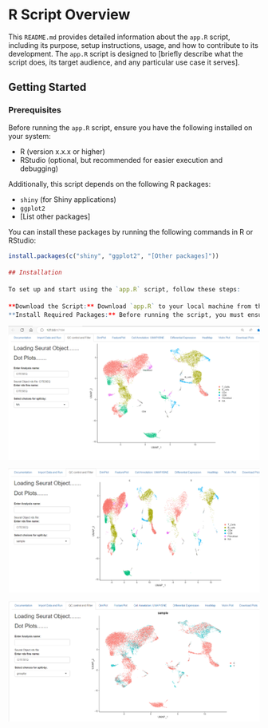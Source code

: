 # R Script Overview

This `README.md` provides detailed information about the `app.R` script, including its purpose, setup instructions, usage, and how to contribute to its development. The `app.R` script is designed to [briefly describe what the script does, its target audience, and any particular use case it serves].

## Getting Started

### Prerequisites

Before running the `app.R` script, ensure you have the following installed on your system:

- R (version x.x.x or higher)
- RStudio (optional, but recommended for easier execution and debugging)

Additionally, this script depends on the following R packages:

- `shiny` (for Shiny applications)
- `ggplot2`
- [List other packages]

You can install these packages by running the following commands in R or RStudio:

```R
install.packages(c("shiny", "ggplot2", "[Other packages]"))

## Installation

To set up and start using the `app.R` script, follow these steps:

**Download the Script:** Download `app.R` to your local machine from the repository or the provided link.
**Install Required Packages:** Before running the script, you must ensure all the required R packages are installed. Open R or RStudio and run the following command to install the necessary packages:

```

<p float="left">
  <img src="images/PLOT_1.png" width="1000"/>
</p>

<p float="left">
  <img src="images/PLOT_2.png" width="1000"/>
</p>

<p float="left">
  <img src="images/PLOT_3.png" width="1000"/>
</p>
